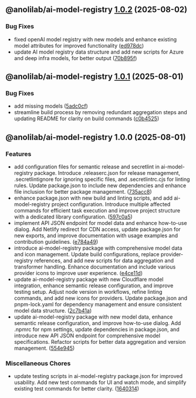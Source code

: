 ## @anolilab/ai-model-registry [1.0.2](https://github.com/anolilab/ai-models/compare/@anolilab/ai-model-registry@1.0.1...@anolilab/ai-model-registry@1.0.2) (2025-08-02)

### Bug Fixes

* fixed openAI model registry with new models and enhance existing model attributes for improved functionality ([ed978dc](https://github.com/anolilab/ai-models/commit/ed978dcf1bad8a936097a7be586ab8a17fe854cb))
* update AI model registry data structure and add new scripts for Azure and deep infra models, for better output ([70b895f](https://github.com/anolilab/ai-models/commit/70b895f8d018f662c5782b23cd280350da04f218))

## @anolilab/ai-model-registry [1.0.1](https://github.com/anolilab/ai-models/compare/@anolilab/ai-model-registry@1.0.0...@anolilab/ai-model-registry@1.0.1) (2025-08-01)

### Bug Fixes

* add missing models ([5adc0cf](https://github.com/anolilab/ai-models/commit/5adc0cf64b48675080f199a1229eecac88540dcc))
* streamline build process by removing redundant aggregation steps and updating README for clarity on build commands ([c0b4525](https://github.com/anolilab/ai-models/commit/c0b452541bcae0e6d4c594b012fa70b68a752f52))

## @anolilab/ai-model-registry 1.0.0 (2025-08-01)

### Features

* add configuration files for semantic release and secretlint in ai-model-registry package. Introduce .releaserc.json for release management, .secretlintignore for ignoring specific files, and .secretlintrc.cjs for linting rules. Update package.json to include new dependencies and enhance file inclusion for better package management. ([735acc8](https://github.com/anolilab/ai-models/commit/735acc85d752ecf728b42a3222644807eca85d8c))
* enhance package.json with new build and linting scripts, and add ai-model-registry project configuration. Introduce multiple affected commands for efficient task execution and improve project structure with a dedicated library configuration. ([597c0a5](https://github.com/anolilab/ai-models/commit/597c0a51123f9460e94fab049db410b9561b09c2))
* implement API JSON endpoint for model data and enhance how-to-use dialog. Add Netlify redirect for CDN access, update package.json for new exports, and improve documentation with usage examples and contribution guidelines. ([e784a49](https://github.com/anolilab/ai-models/commit/e784a497b335fe39c922f5f84d8df995d16dc9a7))
* introduce ai-model-registry package with comprehensive model data and icon management. Update build configurations, replace provider-registry references, and add new scripts for data aggregation and transformer handling. Enhance documentation and include various provider icons to improve user experience. ([e4ce11d](https://github.com/anolilab/ai-models/commit/e4ce11d99f3e9b0e28873f807043f8cedec49056))
* update ai-model-registry package with new Cloudflare model integration, enhance semantic release configuration, and improve testing setup. Adjust node version in workflows, refine linting commands, and add new icons for providers. Update package.json and pnpm-lock.yaml for dependency management and ensure consistent model data structure. ([2c7b41a](https://github.com/anolilab/ai-models/commit/2c7b41a5bd8bebfbe3df6ebe582ff22e5a484bbb))
* update ai-model-registry package with new model data, enhance semantic release configuration, and improve how-to-use dialog. Add .npmrc for npm settings, update dependencies in package.json, and introduce new API JSON endpoint for comprehensive model specifications. Refactor scripts for better data aggregation and version management. ([554e945](https://github.com/anolilab/ai-models/commit/554e945c4cc7147cec03e13a670456e9fe3af934))

### Miscellaneous Chores

* update testing scripts in ai-model-registry package.json for improved usability. Add new test commands for UI and watch mode, and simplify existing test commands for better clarity. ([1640314](https://github.com/anolilab/ai-models/commit/1640314034ed6c66ef52cd7b2762023ce1e966ff))

